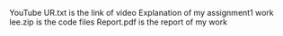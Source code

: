 YouTube UR.txt is the link of  video Explanation of my assignment1 work
lee.zip is the code files
Report.pdf is the report of my work

